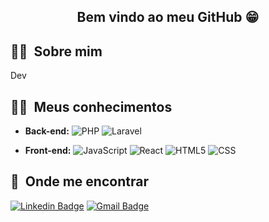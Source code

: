 <!--
**info-bryanalves/info-bryanalves** is a ✨ _special_ ✨ repository because its `README.md` (this file) appears on your GitHub profile.

Here are some ideas to get you started:

- 🔭 I’m currently working on ...
- 🌱 I’m currently learning ...
- 👯 I’m looking to collaborate on ...
- 🤔 I’m looking for help with ...
- 💬 Ask me about ...
- 📫 How to reach me: ...
- 😄 Pronouns: ...
- ⚡ Fun fact: ...
-->

<h2 align="center">Bem vindo ao meu GitHub 😁</h2>

## 🙋‍♂️ &nbsp;Sobre mim

<p>Dev</p>

## 👩‍💻 &nbsp;Meus conhecimentos
  - **Back-end:** ![PHP](https://img.shields.io/badge/-PHP-333333?style=flat&logo=php) ![Laravel](https://img.shields.io/badge/-Laravel-333333?style=flat&logo=laravel)
  
  - **Front-end:** ![JavaScript](https://img.shields.io/badge/-JavaScript-333333?style=flat&logo=javascript) ![React](https://img.shields.io/badge/-React-333333?style=flat&logo=react) ![HTML5](https://img.shields.io/badge/-HTML5-333333?style=flat&logo=HTML5) ![CSS](https://img.shields.io/badge/-CSS-333333?style=flat&logo=CSS3&logoColor=1572B6)

## 📍 &nbsp;Onde me encontrar

[![Linkedin Badge](https://img.shields.io/badge/-Linkedin-4169E1?style=flat-square&logo=Linkedin&logoColor=white&&link=https://www.linkedin.com/in/bryan-alves-34543119b/)](https://www.linkedin.com/in/bryan-alves-34543119b/)
[![Gmail Badge](https://img.shields.io/badge/-Gmail-c14438?style=flat-square&logo=Gmail&logoColor=white&link=mailto:dehmirandac2@gmail.com)](mailto:dehmirandac2@gmail.com)

